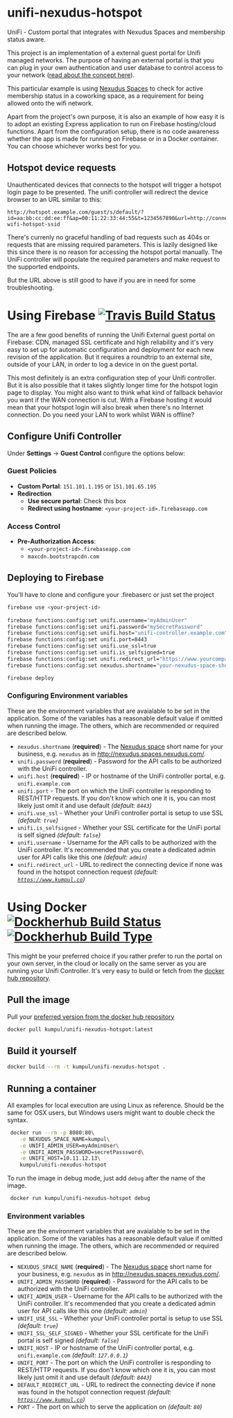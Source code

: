 # unifi-nexudus-hotspot
UniFi - Custom portal that integrates with Nexudus Spaces and membership status aware.

This project is an implementation of a external guest portal for Unifi managed networks. The purpose of having an external portal is that you can plug in your own authentication and user database to control access to your network ([read about the concept here](https://help.ubnt.com/hc/en-us/articles/204950374-UniFi-Custom-Portal-With-Individual-Usernames-and-Passwords-)).

This particular example is using [Nexudus Spaces](http://coworking.nexudus.com/) to check for active membership status in a coworking space, as a requirement for being allowed onto the wifi network.

Apart from the project's own purpose, it is also an example of  how easy it is to adopt an existing Express application to run on Firebase hosting/cloud functions. Apart from the configuration setup, there is no code awareness whether the app is made for running on Firebase or in a Docker container. You can choose whichever works best for you.

## Hotspot device requests
Unauthenticated devices that connects to the hotspot will trigger a hotspot login page to be presented. The unifi controller will redirect the device browser to an URL similar to this:

```
http://hotspot.example.com/guest/s/default/?id=aa:bb:cc:dd:ee:ff&ap=00:11:22:33:44:55&t=1234567890&url=http://connectivitycheck.gstatic.com/generate_204&ssid=our-wifi-hotspot-ssid
```

There's currenly no graceful handling of bad requests such as 404s or requests that are missing required parameters. This is lazily designed like this since there is no reason for accessing the hotspot portal manually. The UniFi controller will populate the required parameters and make request to the supported endpoints.

But the URL above is still good to have if you are in need for some troubleshooting.

# Using Firebase [![Travis Build Status](https://img.shields.io/travis/DennisAlund/unifi-nexudus-hotspot.svg)](https://travis-ci.org/DennisAlund/unifi-nexudus-hotspot/builds)

The are a few good benefits of running the Unifi External guest portal on Firebase: CDN, managed SSL certificate and high reliability and it's very easy to set up for automatic configuration and deployment for each new revision of the application. But it requires a roundtrip to an external site, outside of your LAN, in order to log a device in on the guest portal. 

This most definitely is an extra configuration step of your Unifi controller. But it is also possible that it takes slightly longer time for the hotspot login page to display. You might also want to think what kind of fallback behavior you want if the WAN connection is cut. With a Firebase hosting it would mean that your hotspot login will also break when there's no Internet connection. Do you need your LAN to work whilst WAN is offline?

## Configure Unifi Controller
Under **Settings** &rarr; **Guest Control** configure the options below:

### Guest Policies 

* **Custom Portal**: `151.101.1.195` or `151.101.65.195`
* **Redirection**
    - **Use secure portal**: Check this box
    - **Redirect using hostname**: `<your-project-id>.firebaseapp.com`

### Access Control

* **Pre-Authorization Access**: 
    - `<your-project-id>.firebaseapp.com`
    - `maxcdn.bootstrapcdn.com`


## Deploying to Firebase
You'll have to clone and configure your .firebaserc or just set the project

```bash
firebase use <your-project-id>
  
firebase functions:config:set unifi.username="myAdminUser"
firebase functions:config:set unifi.password="mySecretPassword"
firebase functions:config:set unifi.host="unifi-controller.example.com"
firebase functions:config:set unifi.port=8443
firebase functions:config:set unifi.use_ssl=true
firebase functions:config:set unifi.is_selfsigned=true
firebase functions:config:set unifi.redirect_url="https://www.yourcompany.example.com"
firebase functions:config:set nexudus.shortname="your-nexudus-space-shortname"

firebase deploy
```

### Configuring Environment variables
These are the environment variables that are avaialable to be set in the application. Some of the variables has a reasonable default value if omitted when running the image. The others, which are recommended or required are described below.

* `nexudus.shortname` (**required**) - The [Nexudus space](http://coworking.nexudus.com/) short name for your business, e.g. `nexudus` as in http://nexudus.spaces.nexudus.com/.
* `unifi.password` (**required**) - Password for the API calls to be authorized with the UniFi controller.
* `unifi.host` (**required**) - IP or hostname of the UniFi controller portal, e.g. `unifi.example.com`
* `unifi.port` - The port on which the UniFi controller is responding to REST/HTTP requests. If you don't know which one it is, you can most likely just omit it and use default *(default: `8443`)*
* `unifi.use_ssl` - Whether your UniFi controller portal is setup to use SSL *(default: `true`)* 
* `unifi.is_selfsigned` - Whether your SSL certificate for the UniFi portal is self signed *(default: `false`)*
* `unifi.username` - Username for the API calls to be authorized with the UniFi controller. It's recommended that you create a dedicated admin user for API calls like this one *(default: `admin`)*
* `unifi.redirect_url` - URL to redirect the connecting device if none was found in the hotspot connection request *(default: [`https://www.kumpul.co`](https://www.kumpul.co))*

# Using Docker [![Dockherhub Build Status](https://img.shields.io/docker/build/kumpul/unifi-nexudus-hotspot.svg)](https://hub.docker.com/r/kumpul/unifi-nexudus-hotspot/builds/) [![Dockherhub Build Type](https://img.shields.io/docker/automated/kumpul/unifi-nexudus-hotspot.svg)](https://hub.docker.com/r/kumpul/unifi-nexudus-hotspot/builds/)

This might be your preferred choice if you rather prefer to run the portal on your own server, in the cloud or locally on the same server as you are running your Unifi Controller. It's very easy to build or fetch from the [docker hub repository](https://hub.docker.com/r/kumpul/unifi-nexudus-hotspot/).

## Pull the image
Pull your [preferred version from the docker hub repository](https://hub.docker.com/r/kumpul/unifi-nexudus-hotspot/tags/)

```bash
docker pull kumpul/unifi-nexudus-hotspot:latest
```


## Build it yourself

```bash
docker build --rm -t kumpul/unifi-nexudus-hotspot .
```

## Running a container
All examples for local execution are using Linux as reference. Should be the same for OSX users, but Windows users might want to double check the syntax.

```bash
 docker run --rm -p 8080:80\
    -e NEXUDUS_SPACE_NAME=kumpul\
    -e UNIFI_ADMIN_USER=myAdminUser\
    -e UNIFI_ADMIN_PASSWORD=secretPasssword\
    -e UNIFI_HOST=10.11.12.13\
    kumpul/unifi-nexudus-hotspot
```

To run the image in debug mode, just add `debug` after the name of the image.

```bash
 docker run kumpul/unifi-nexudus-hotspot debug
 ```

### Environment variables
These are the environment variables that are avaialable to be set in the application. Some of the variables has a reasonable default value if omitted when running the image. The others, which are recommended or required are described below.

* `NEXUDUS_SPACE_NAME` (**required**) - The [Nexudus space](http://coworking.nexudus.com/) short name for your business, e.g. `nexudus` as in http://nexudus.spaces.nexudus.com/.
* `UNIFI_ADMIN_PASSWORD` (**required**) - Password for the API calls to be authorized with the UniFi controller.
* `UNIFI_ADMIN_USER` - Username for the API calls to be authorized with the UniFi controller. It's recommended that you create a dedicated admin user for API calls like this one *(default: `admin`)*
* `UNIFI_USE_SSL` - Whether your UniFi controller portal is setup to use SSL *(default: `true`)*
* `UNIFI_SSL_SELF_SIGNED` - Whether your SSL certificate for the UniFi portal is self signed *(default: `false`)*
* `UNIFI_HOST` - IP or hostname of the UniFi controller portal, e.g. `unifi.example.com` *(default: `127.0.0.1`)*
* `UNIFI_PORT` - The port on which the UniFi controller is responding to REST/HTTP requests. If you don't know which one it is, you can most likely just omit it and use default *(default: `8443`)*
* `DEFAULT_REDIRECT_URL` - URL to redirect the connecting device if none was found in the hotspot connection request *(default: [`https://www.kumpul.co`](https://www.kumpul.co))*
* `PORT` - The port on which to serve the application on *(default: `80`)*
